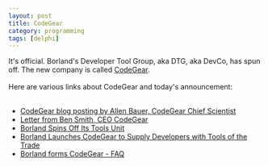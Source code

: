 ```yaml
---
layout: post
title: CodeGear
category: programming
tags: [delphi]
---
```


It's official.  Borland's Developer Tool Group, aka DTG, aka DevCo, has spun off.  The new company is called <a href="http://www.codegear.com/">CodeGear</a>. <br /><br />Here are various links about CodeGear and today's announcement:<ul><br /><li><a href="http://blogs.borland.com/abauer/archive/2006/11/14/29345.aspx">CodeGear blog posting by Allen Bauer, CodeGear Chief Scientist</a><br /></li><li><a href="http://bdn.borland.com/article/33818">Letter from Ben Smith, CEO CodeGear</a><br /></li><li><a href="http://www.eweek.com/article2/0,1895,2059052,00.asp">Borland Spins Off Its Tools Unit</a><br /></li><li><a href="http://www.eweek.com/article2/0,1895,2059084,00.asp">Borland Launches CodeGear to Supply Developers with Tools of the Trade</a><br /></li><li><a href="http://bdn.borland.com/article/33817">Borland forms CodeGear - FAQ</a><br /></li></ul>

